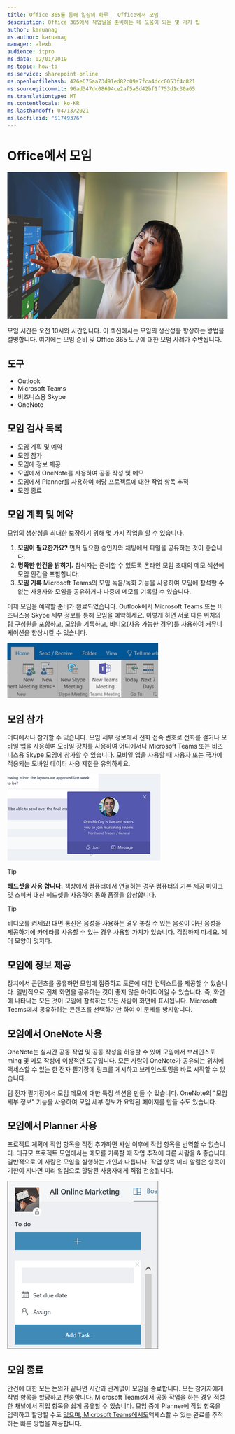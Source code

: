 ```yaml
---
title: Office 365를 통해 일상의 하루 - Office에서 모임
description: Office 365에서 작업일을 준비하는 데 도움이 되는 몇 가지 팁
author: karuanag
ms.author: karuanag
manager: alexb
audience: itpro
ms.date: 02/01/2019
ms.topic: how-to
ms.service: sharepoint-online
ms.openlocfilehash: 426e675aa73d91ed82c09a7fca4dcc0053f4c821
ms.sourcegitcommit: 96ad347dc08694ce2af5a5d42bf1f753d1c30a65
ms.translationtype: MT
ms.contentlocale: ko-KR
ms.lasthandoff: 04/13/2021
ms.locfileid: "51749376"
---
```

# <a name="meeting-at-the-office"></a>Office에서 모임

![통근 시각적 개체](media/ditl_meeting.png)

모임 시간은 오전 10시와 시간입니다. 이 섹션에서는 모임의 생산성을 향상하는 방법을 설명합니다.  여기에는 모임 준비 및 Office 365 도구에 대한 모범 사례가 수반됩니다.  

## <a name="tools"></a>도구
- Outlook
- Microsoft Teams
- 비즈니스용 Skype
- OneNote

## <a name="checklist-for-your-meeting"></a>모임 검사 목록
- 모임 계획 및 예약
- 모임 참가
- 모임에 정보 제공
- 모임에서 OneNote를 사용하여 공동 작성 및 메모
- 모임에서 Planner를 사용하여 해당 프로젝트에 대한 작업 항목 추적
- 모임 종료
 
## <a name="plan-and-book-your-meeting"></a>모임 계획 및 예약
모임의 생산성을 최대한 보장하기 위해 몇 가지 작업을 할 수 있습니다.

1. **모임이 필요한가요?** 먼저 필요한 승인자와 채팅에서 파일을 공유하는 것이 좋습니다.  
1. **명확한 안건을 밝히기.**  참석자는 준비할 수 있도록 온라인 모임 초대의 메모 섹션에 모임 안건을 포함합니다.
1. **모임 기록**  Microsoft Teams의 모임 녹음/녹화 기능을 사용하여 모임에 참석할 수 없는 사용자와 모임을 공유하거나 나중에 메모를 기록할 수 있습니다.  

이제 모임을 예약할 준비가 완료되었습니다. Outlook에서 Microsoft Teams 또는 비즈니스용 Skype 세부 정보를 통해 모임을 예약하세요. 이렇게 하면 서로 다른 위치의 팀 구성원을 포함하고, 모임을 기록하고, 비디오(사용 가능한 경우)를 사용하여 커뮤니케이션을 향상시킬 수 있습니다. 

![Outlook의 Teams ](media/ditl_teamsoutlook.png)

## <a name="join-a-meeting"></a>모임 참가
어디에서나 참가할 수 있습니다. 모임 세부 정보에서 전화 접속 번호로 전화를 걸거나 모바일 앱을 사용하여 모바일 장치를 사용하여 어디에서나 Microsoft Teams 또는 비즈니스용 Skype 모임에 참가할 수 있습니다. 모바일 앱을 사용할 때 사용자 또는 국가에 적용되는 모바일 데이터 사용 제한을 유의하세요.

![Teams 모임 참가 알림](media/ditl_teamsjoin.png)

> [!TIP]
> **헤드셋을 사용 합니다.** 책상에서 컴퓨터에서 연결하는 경우 컴퓨터의 기본 제공 마이크 및 스피커 대신 헤드셋을 사용하여 통화 품질을 향상합니다.

> [!TIP]
> 비디오를 켜세요! 대면 통신은 음성을 사용하는 경우 놓칠 수 있는 음성이 아닌 음성을 제공하기에 카메라를 사용할 수 있는 경우 사용할 가치가 있습니다. 걱정하지 마세요. 헤어 모양이 멋지다. 

## <a name="present-information-in-a-meeting"></a>모임에 정보 제공
장치에서 콘텐츠를 공유하면 모임에 집중하고 토론에 대한 컨텍스트를 제공할 수 있습니다. 일반적으로 전체 화면을 공유하는 것이 좋지 않은 아이디어일 수 있습니다. 즉, 화면에 나타나는 모든 것이 모임에 참석하는 모든 사람이 화면에 표시됩니다. Microsoft Teams에서 공유하려는 콘텐츠를 선택하기만 하여 이 문제를 방지합니다. 

## <a name="use-onenote-in-a-meeting"></a>모임에서 OneNote 사용
OneNote는 실시간 공동 작업 및 공동 작성을 허용할 수 있어 모임에서 브레인스토ming 및 메모 작성에 이상적인 도구입니다. 모든 사람이 OneNote가 공유되는 위치에 액세스할 수 있는 한 전자 필기장에 링크를 게시하고 브레인스토밍을 바로 시작할 수 있습니다.

팀 전자 필기장에서 모임 메모에 대한 특정 섹션을 만들 수 있습니다. OneNote의 "모임 세부 정보" 기능을 사용하여 모임 세부 정보가 요약된 페이지를 만들 수도 있습니다.

## <a name="use-planner-in-a-meeting"></a>모임에서 Planner 사용
프로젝트 계획에 작업 항목을 직접 추가하면 사실 이후에 작업 항목을 번역할 수 없습니다. 대규모 프로젝트 모임에서는 메모를 기록할 때 작업 추적에 다른 사람을 & 좋습니다. 일반적으로 이 사람은 모임을 실행하는 개인과 다릅니다. 작업 항목 미리 알림은 항목이 기한이 지나면 미리 알림으로 할당된 사용자에게 직접 전송됩니다. 

![Planner 작업](media/ditl_task.png)

## <a name="end-a-meeting"></a>모임 종료
안건에 대한 모든 논의가 끝나면 시간과 관계없이 모임을 종료합니다. 모든 참가자에게 작업 항목을 할당하고 전송합니다. Microsoft Teams에서 공동 작업을 하는 경우 적절한 채널에서 작업 항목을 쉽게 공유할 수 있습니다. 모임 중에 Planner에 작업 항목을 입력하고 할당할 수도 [있으며, Microsoft Teams에서도](https://support.office.com/article/use-planner-in-microsoft-teams-62798a9f-e8f7-4722-a700-27dd28a06ee0)액세스할 수 있는 완료를 추적하는 빠른 방법을 제공합니다. 
